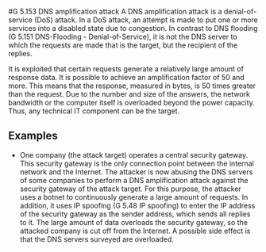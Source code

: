 #G 5.153 DNS amplification attack
A DNS amplification attack is a denial-of-service (DoS) attack. In a DoS attack, an attempt is made to put one or more services into a disabled state due to congestion. In contrast to DNS flooding (G 5.151 DNS-Flooding - Denial-of-Service), it is not the DNS server to which the requests are made that is the target, but the recipient of the replies.

It is exploited that certain requests generate a relatively large amount of response data. It is possible to achieve an amplification factor of 50 and more. This means that the response, measured in bytes, is 50 times greater than the request. Due to the number and size of the answers, the network bandwidth or the computer itself is overloaded beyond the power capacity. Thus, any technical IT component can be the target.



## Examples 
* One company (the attack target) operates a central security gateway. This security gateway is the only connection point between the internal network and the Internet. The attacker is now abusing the DNS servers of some companies to perform a DNS amplification attack against the security gateway of the attack target. For this purpose, the attacker uses a botnet to continuously generate a large amount of requests. In addition, it uses IP spoofing (G 5.48 IP spoofing) to enter the IP address of the security gateway as the sender address, which sends all replies to it. The large amount of data overloads the security gateway, so the attacked company is cut off from the Internet. A possible side effect is that the DNS servers surveyed are overloaded.




